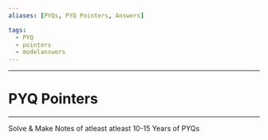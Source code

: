 ```yaml
---
aliases: [PYQs, PYQ Pointers, Answers]

tags:
  - PYQ
  - pointers
  - modelanswers
---
```


***
# PYQ Pointers
***
Solve & Make Notes of atleast atleast 10-15 Years of PYQs

